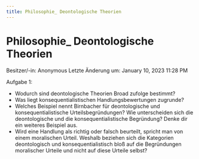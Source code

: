 ```yaml
---
title: Philosophie_ Deontologische Theorien
---
```

# Philosophie_ Deontologische Theorien

Besitzer/-in: Anonymous
Letzte Änderung um: January 10, 2023 11:28 PM

Aufgabe 1:

- Wodurch sind deontologische Theorien Broad zufolge bestimmt?
- Was liegt konsequentialistischen Handlungsbewertungen zugrunde?
- Welches Beispiel nennt Birnbacher für deontologische und konsequentialistische Urteilsbegründungen? Wie unterscheiden sich die deontologische und die konsequentialistische Begründung? Denke dir ein weiteres Beispiel aus.
- Wird eine Handlung als richtig oder falsch beurteilt, spricht man von einem moralischen Urteil. Weshalb beziehen sich die Kategorien deontologisch und konsequentialistisch bloß auf die Begründungen moralischer Urteile und nicht auf diese Urteile selbst?